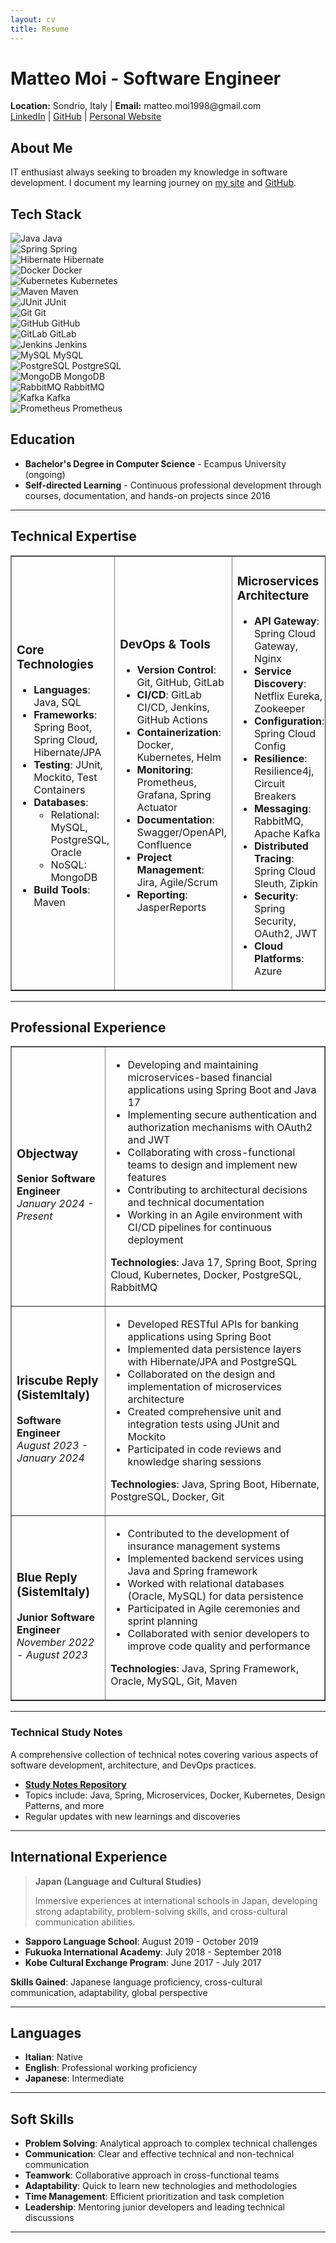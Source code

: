 ```yaml
---
layout: cv
title: Resume
---
```


# Matteo Moi - Software Engineer


<div class="cv-header">
  <strong>Location:</strong> Sondrio, Italy | <strong>Email:</strong> matteo.moi1998@gmail.com<br/>
  <a href="https://www.linkedin.com/in/matteo-moi/">LinkedIn</a> |
  <a href="https://github.com/Jok98">GitHub</a> |
  <a href="https://jok98.github.io">Personal Website</a>
</div>

## About Me
IT enthusiast always seeking to broaden my knowledge in software development. I document my learning journey on [my site](https://jok98.github.io) and [GitHub](https://github.com/Jok98/Jok98.github.io).

## Tech Stack

<div class="tech-grid">
  <div class="tech-item">
    <img src="https://raw.githubusercontent.com/devicons/devicon/master/icons/java/java-original.svg" alt="Java"/>
    <span>Java</span>
  </div>
  <div class="tech-item">
    <img src="https://raw.githubusercontent.com/devicons/devicon/master/icons/spring/spring-original.svg" alt="Spring"/>
    <span>Spring</span>
  </div>
  <div class="tech-item">
    <img src="https://raw.githubusercontent.com/devicons/devicon/master/icons/hibernate/hibernate-plain.svg" alt="Hibernate"/>
    <span>Hibernate</span>
  </div>
  <div class="tech-item">
    <img src="https://raw.githubusercontent.com/devicons/devicon/master/icons/docker/docker-original.svg" alt="Docker"/>
    <span>Docker</span>
  </div>
  <div class="tech-item">
    <img src="https://raw.githubusercontent.com/devicons/devicon/master/icons/kubernetes/kubernetes-plain.svg" alt="Kubernetes"/>
    <span>Kubernetes</span>
  </div>
  <div class="tech-item">
    <img src="https://raw.githubusercontent.com/devicons/devicon/master/icons/maven/maven-original.svg" alt="Maven"/>
    <span>Maven</span>
  </div>
  <div class="tech-item">
    <img src="https://raw.githubusercontent.com/devicons/devicon/master/icons/junit/junit-plain.svg" alt="JUnit"/>
    <span>JUnit</span>
  </div>
  <div class="tech-item">
    <img src="https://raw.githubusercontent.com/devicons/devicon/master/icons/git/git-original.svg" alt="Git"/>
    <span>Git</span>
  </div>
  <div class="tech-item">
    <img src="https://raw.githubusercontent.com/devicons/devicon/master/icons/github/github-original.svg" alt="GitHub"/>
    <span>GitHub</span>
  </div>
  <div class="tech-item">
    <img src="https://raw.githubusercontent.com/devicons/devicon/master/icons/gitlab/gitlab-original.svg" alt="GitLab"/>
    <span>GitLab</span>
  </div>
  <div class="tech-item">
    <img src="https://raw.githubusercontent.com/devicons/devicon/master/icons/jenkins/jenkins-original.svg" alt="Jenkins"/>
    <span>Jenkins</span>
  </div>
  <div class="tech-item">
    <img src="https://raw.githubusercontent.com/devicons/devicon/master/icons/mysql/mysql-original.svg" alt="MySQL"/>
    <span>MySQL</span>
  </div>
  <div class="tech-item">
    <img src="https://raw.githubusercontent.com/devicons/devicon/master/icons/postgresql/postgresql-original.svg" alt="PostgreSQL"/>
    <span>PostgreSQL</span>
  </div>
  <div class="tech-item">
    <img src="https://raw.githubusercontent.com/devicons/devicon/master/icons/mongodb/mongodb-original.svg" alt="MongoDB"/>
    <span>MongoDB</span>
  </div>
  <div class="tech-item">
    <img src="https://raw.githubusercontent.com/devicons/devicon/master/icons/rabbitmq/rabbitmq-original.svg" alt="RabbitMQ"/>
    <span>RabbitMQ</span>
  </div>
  <div class="tech-item">
    <img src="https://raw.githubusercontent.com/devicons/devicon/master/icons/apachekafka/apachekafka-original.svg" alt="Kafka"/>
    <span>Kafka</span>
  </div>
  <div class="tech-item">
    <img src="https://raw.githubusercontent.com/devicons/devicon/master/icons/prometheus/prometheus-original.svg" alt="Prometheus"/>
    <span>Prometheus</span>
  </div>
</div>

## Education

- **Bachelor's Degree in Computer Science** - Ecampus University (ongoing)
- **Self-directed Learning** - Continuous professional development through courses, documentation, and hands-on projects since 2016

---

## Technical Expertise

<table border="1">
  <tr>
    <td width="33%">
      <h3>Core Technologies</h3>
      <ul>
        <li><strong>Languages</strong>: Java, SQL</li>
        <li><strong>Frameworks</strong>: Spring Boot, Spring Cloud, Hibernate/JPA</li>
        <li><strong>Testing</strong>: JUnit, Mockito, Test Containers</li>
        <li><strong>Databases</strong>:
          <ul>
            <li>Relational: MySQL, PostgreSQL, Oracle</li>
            <li>NoSQL: MongoDB</li>
          </ul>
        </li>
        <li><strong>Build Tools</strong>: Maven</li>
      </ul>
    </td>
    <td width="33%">
      <h3>DevOps &amp; Tools</h3>
      <ul>
        <li><strong>Version Control</strong>: Git, GitHub, GitLab</li>
        <li><strong>CI/CD</strong>: GitLab CI/CD, Jenkins, GitHub Actions</li>
        <li><strong>Containerization</strong>: Docker, Kubernetes, Helm</li>
        <li><strong>Monitoring</strong>: Prometheus, Grafana, Spring Actuator</li>
        <li><strong>Documentation</strong>: Swagger/OpenAPI, Confluence</li>
        <li><strong>Project Management</strong>: Jira, Agile/Scrum</li>
        <li><strong>Reporting</strong>: JasperReports</li>
      </ul>
    </td>
    <td width="33%">
      <h3>Microservices Architecture</h3>
      <ul>
        <li><strong>API Gateway</strong>: Spring Cloud Gateway, Nginx</li>
        <li><strong>Service Discovery</strong>: Netflix Eureka, Zookeeper</li>
        <li><strong>Configuration</strong>: Spring Cloud Config</li>
        <li><strong>Resilience</strong>: Resilience4j, Circuit Breakers</li>
        <li><strong>Messaging</strong>: RabbitMQ, Apache Kafka</li>
        <li><strong>Distributed Tracing</strong>: Spring Cloud Sleuth, Zipkin</li>
        <li><strong>Security</strong>: Spring Security, OAuth2, JWT</li>
        <li><strong>Cloud Platforms</strong>: Azure</li>
      </ul>
    </td>
  </tr>
</table>

---

## Professional Experience

<table border="1">
  <tr>
    <td width="30%">
      <h3>Objectway</h3>
      <strong>Senior Software Engineer</strong><br/>
      <em>January 2024 - Present</em>
    </td>
    <td width="70%">
      <ul>
        <li>Developing and maintaining microservices-based financial applications using Spring Boot and Java 17</li>
        <li>Implementing secure authentication and authorization mechanisms with OAuth2 and JWT</li>
        <li>Collaborating with cross-functional teams to design and implement new features</li>
        <li>Contributing to architectural decisions and technical documentation</li>
        <li>Working in an Agile environment with CI/CD pipelines for continuous deployment</li>
      </ul>
      <p><strong>Technologies</strong>: Java 17, Spring Boot, Spring Cloud, Kubernetes, Docker, PostgreSQL, RabbitMQ</p>
    </td>
  </tr>
  <tr>
    <td>
      <h3>Iriscube Reply (SistemItaly)</h3>
      <strong>Software Engineer</strong><br/>
      <em>August 2023 - January 2024</em>
    </td>
    <td>
      <ul>
        <li>Developed RESTful APIs for banking applications using Spring Boot</li>
        <li>Implemented data persistence layers with Hibernate/JPA and PostgreSQL</li>
        <li>Collaborated on the design and implementation of microservices architecture</li>
        <li>Created comprehensive unit and integration tests using JUnit and Mockito</li>
        <li>Participated in code reviews and knowledge sharing sessions</li>
      </ul>
      <p><strong>Technologies</strong>: Java, Spring Boot, Hibernate, PostgreSQL, Docker, Git</p>
    </td>
  </tr>
  <tr>
    <td>
      <h3>Blue Reply (SistemItaly)</h3>
      <strong>Junior Software Engineer</strong><br/>
      <em>November 2022 - August 2023</em>
    </td>
    <td>
      <ul>
        <li>Contributed to the development of insurance management systems</li>
        <li>Implemented backend services using Java and Spring framework</li>
        <li>Worked with relational databases (Oracle, MySQL) for data persistence</li>
        <li>Participated in Agile ceremonies and sprint planning</li>
        <li>Collaborated with senior developers to improve code quality and performance</li>
      </ul>
      <p><strong>Technologies</strong>: Java, Spring Framework, Oracle, MySQL, Git, Maven</p>
    </td>
  </tr>
</table>

---

### Technical Study Notes
A comprehensive collection of technical notes covering various aspects of software development, architecture, and DevOps practices.

- **[Study Notes Repository](https://github.com/Jok98/Jok98.github.io/tree/main/notes/dev)**
- Topics include: Java, Spring, Microservices, Docker, Kubernetes, Design Patterns, and more
- Regular updates with new learnings and discoveries

---

## International Experience

> **Japan (Language and Cultural Studies)**
>
> Immersive experiences at international schools in Japan, developing strong adaptability, problem-solving skills, and cross-cultural communication abilities.

- **Sapporo Language School**: August 2019 - October 2019
- **Fukuoka International Academy**: July 2018 - September 2018
- **Kobe Cultural Exchange Program**: June 2017 - July 2017

**Skills Gained**: Japanese language proficiency, cross-cultural communication, adaptability, global perspective

---

## Languages

- **Italian**: Native
- **English**: Professional working proficiency
- **Japanese**: Intermediate

---

## Soft Skills

- **Problem Solving**: Analytical approach to complex technical challenges
- **Communication**: Clear and effective technical and non-technical communication
- **Teamwork**: Collaborative approach in cross-functional teams
- **Adaptability**: Quick to learn new technologies and methodologies
- **Time Management**: Efficient prioritization and task completion
- **Leadership**: Mentoring junior developers and leading technical discussions

---
